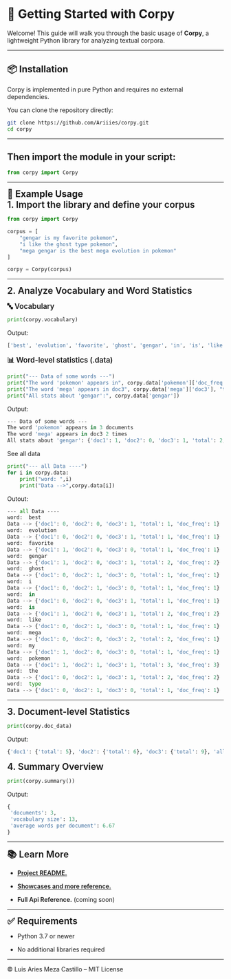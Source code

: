 # 🚀 Getting Started with Corpy

Welcome! This guide will walk you through the basic usage of **Corpy**, a lightweight Python library for analyzing textual corpora.

---

## 📦 Installation

Corpy is implemented in pure Python and requires no external dependencies.

You can clone the repository directly:

```bash
git clone https://github.com/Ariiies/corpy.git
cd corpy
```
---
## Then import the module in your script:
```python
from corpy import Corpy
``` 
---
<span style="font-size:1.5em; font-weight:bold">📘 Example Usage </span>  
<span style="font-size:1.5em; font-weight:600">1. Import the library and define your corpus</span> 
```python
from corpy import Corpy

corpus = [
    "gengar is my favorite pokemon",
    "i like the ghost type pokemon",
    "mega gengar is the best mega evolution in pokemon"
]

corpy = Corpy(corpus)
``` 
---
<span style="font-size:1.5em; font-weight:600">2. Analyze Vocabulary and Word Statistics</span> 

<span style="font-size:1.2em; font-weight:600">🔤 Vocabulary</span> 
```python
print(corpy.vocabulary)
``` 
Output:
```python
['best', 'evolution', 'favorite', 'ghost', 'gengar', 'in', 'is', 'like', 'mega', 'my', 'pokemon', 'the', 'type']

``` 
<span style="font-size:1.2em; font-weight:600">📊 Word-level statistics (.data)</span> 
```python
print("--- Data of some words ---")
print("The word 'pokemon' appears in", corpy.data['pokemon']['doc_freq'], "documents")
print("The word 'mega' appears in doc3", corpy.data['mega']['doc3'], "times")
print("All stats about 'gengar':", corpy.data['gengar'])
```
Output:
```python
--- Data of some words ---
The word 'pokemon' appears in 3 documents
The word 'mega' appears in doc3 2 times
All stats about 'gengar': {'doc1': 1, 'doc2': 0, 'doc3': 1, 'total': 2, 'doc_freq': 2}
```
See all data
```python
print("--- all Data ----")
for i in corpy.data:
    print("word: ",i)
    print("Data -->",corpy.data[i])
```
Outout:
```python
--- all Data ----
word:  best
Data --> {'doc1': 0, 'doc2': 0, 'doc3': 1, 'total': 1, 'doc_freq': 1}
word:  evolution
Data --> {'doc1': 0, 'doc2': 0, 'doc3': 1, 'total': 1, 'doc_freq': 1}
word:  favorite
Data --> {'doc1': 1, 'doc2': 0, 'doc3': 0, 'total': 1, 'doc_freq': 1}
word:  gengar
Data --> {'doc1': 1, 'doc2': 0, 'doc3': 1, 'total': 2, 'doc_freq': 2}
word:  ghost
Data --> {'doc1': 0, 'doc2': 1, 'doc3': 0, 'total': 1, 'doc_freq': 1}
word:  i
Data --> {'doc1': 0, 'doc2': 1, 'doc3': 0, 'total': 1, 'doc_freq': 1}
word:  in
Data --> {'doc1': 0, 'doc2': 0, 'doc3': 1, 'total': 1, 'doc_freq': 1}
word:  is
Data --> {'doc1': 1, 'doc2': 0, 'doc3': 1, 'total': 2, 'doc_freq': 2}
word:  like
Data --> {'doc1': 0, 'doc2': 1, 'doc3': 0, 'total': 1, 'doc_freq': 1}
word:  mega
Data --> {'doc1': 0, 'doc2': 0, 'doc3': 2, 'total': 2, 'doc_freq': 1}
word:  my
Data --> {'doc1': 1, 'doc2': 0, 'doc3': 0, 'total': 1, 'doc_freq': 1}
word:  pokemon
Data --> {'doc1': 1, 'doc2': 1, 'doc3': 1, 'total': 3, 'doc_freq': 3}
word:  the
Data --> {'doc1': 0, 'doc2': 1, 'doc3': 1, 'total': 2, 'doc_freq': 2}
word:  type
Data --> {'doc1': 0, 'doc2': 1, 'doc3': 0, 'total': 1, 'doc_freq': 1}
```
---
<span style="font-size:1.5em; font-weight:600">3. Document-level Statistics
</span> 
```python
print(corpy.doc_data)
```
Output:
```python
{'doc1': {'total': 5}, 'doc2': {'total': 6}, 'doc3': {'total': 9}, 'all': {'total': 20}}
```
<span style="font-size:1.5em; font-weight:600">4. Summary Overview
</span> 

```python
print(corpy.summary())
```
Output:

```python
{
 'documents': 3,
 'vocabulary size': 13,
 'average words per document': 6.67
}
```
---
<span style="font-size:1.5em; font-weight:600"> 📚 Learn More
</span> 

- [<span style="font-size:1em; font-weight:600">Project README.</span> ](https://github.com/Ariiies/corpy/blob/main/README.md)
- [<span style="font-size:1em; font-weight:600">Showcases and more reference.</span> ](https://github.com/Ariiies/corpy/blob/main/docs/showcase.md)

- <span style="font-size:1em; font-weight:600">Full Api Reference.</span> (coming soon)
---
<span style="font-size:1.5em; font-weight:600">✅ Requirements</span>
- Python 3.7 or newer

- No additional libraries required
---
© Luis Aries Meza Castillo – MIT License